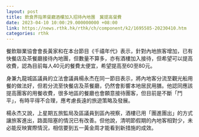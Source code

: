 ```yaml
---
layout: post
title: 飲食界指茶餐廳酒樓加入招待內地團　冀提高餐費
date: 2023-04-10 10:00:29.000000000 +08:00
link: https://news.rthk.hk/rthk/ch/component/k2/1695585-20230410.htm
categories: rthk
---
```


餐飲聯業協會會長黃家和在本台節目《千禧年代》表示，針對內地旅客增加，已有快餐店及茶餐廳接待內地團，但數量不算多，亦有酒樓加入接待，但希望可以提高收費，認為目前每人40元的餐費太便宜，希望提高至60至80元。

身兼九龍城區議員的立法會議員楊永杰在同一節目表示，將內地客分流至觀光船用餐的做法好，但若分流至快餐店及茶餐廳，仍然會影響本地居民用膳。他認同應該提高團客的用餐收費，很多地區的餐廳也會願意接待團客，但目前是不斷「鬥平」，有時平得不合理，應考慮長遠的旅遊策略及發展。

楊永杰又說，上星期五旅監局及區議員到區內視察，酒樓已用「團進團出」的方式讓旅客進出，路面阻塞的情況已有改善。但他說，清明節假期的內地客相對少，未必能反映實際情況，相信要到五一黃金周才能看到新措施的成效。

